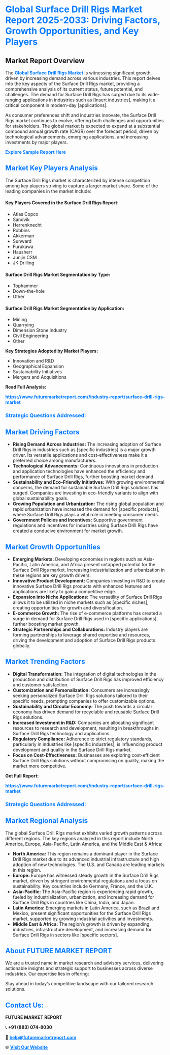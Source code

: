 <h1 style="color: #007BFF;">Global Surface Drill Rigs Market Report 2025-2033: Driving Factors, Growth Opportunities, and Key Players</h1>

<section id="overview">
<h2>Market Report Overview</h2>
<p>The <a href="https://www.futuremarketreport.com//industry-report/surface-drill-rigs-market" style="color: #007BFF; text-decoration: none;"><strong>Global Surface Drill Rigs Market</strong></a> is witnessing significant growth, driven by increasing demand across various industries. This report delves into the key aspects of the Surface Drill Rigs market, providing a comprehensive analysis of its current status, future potential, and challenges. The demand for Surface Drill Rigs has surged due to its wide-ranging applications in industries such as [insert industries], making it a critical component in modern-day [applications].</p>
<p>As consumer preferences shift and industries innovate, the Surface Drill Rigs market continues to evolve, offering both challenges and opportunities for stakeholders. The global market is expected to expand at a substantial compound annual growth rate (CAGR) over the forecast period, driven by technological advancements, emerging applications, and increasing investments by major players.</p>
</section>

<section id="overview">
<p><a href="https://www.futuremarketreport.com//request-sample/reportId=90566" style="color: #007BFF; text-decoration: none;"><strong>Explore Sample Report Here</strong></a></p>
</section>

<section id="key-players">
<h2 style="color: #007BFF;">Market Key Players Analysis</h2>
<p>The Surface Drill Rigs market is characterized by intense competition among key players striving to capture a larger market share. Some of the leading companies in the market include:</p>
<h4>Key Players Covered in the Surface Drill Rigs Report:</h4>
<ul><li>Atlas Copco</li><li>Sandvik</li><li>Herrenknecht</li><li>Robbins</li><li>Akkerman</li><li>Sunward</li><li>Furukawa</li><li>Hausherr</li><li>Junjin CSM</li><li>JK Drilling</li></ul>
<h4>Surface Drill Rigs Market Segmentation by Type:</h4>
<ul><li>Tophammer</li><li>Down-the-hole</li><li>Other</li></ul>

<h4>Surface Drill Rigs Market Segmentation by Application:</h4>
<ul><li>Mining</li><li>Quarrying</li><li>Dimension Stone Industry</li><li>Civil Engineering</li><li>Other</li></ul>
<p><strong>Key Strategies Adopted by Market Players:</strong></p>
<ul>
<li>Innovation and R&D</li>
<li>Geographical Expansion</li>
<li>Sustainability Initiatives</li>
<li>Mergers and Acquisitions</li>
</ul>
</section>

<section>
<p><strong>Read Full Analysis: </strong></p><a href="https://www.futuremarketreport.com//industry-report/surface-drill-rigs-market" style="color: #007BFF; text-decoration: none;"><strong>https://www.futuremarketreport.com//industry-report/surface-drill-rigs-market</strong></a>
<h3 style="color: #007BFF;">Strategic Questions Addressed:</h3>
</section>

<section id="driving-factors">
<h2 style="color: #007BFF;">Market Driving Factors</h2>
<ul>
<li><strong>Rising Demand Across Industries:</strong> The increasing adoption of Surface Drill Rigs in industries such as [specific industries] is a major growth driver. Its versatile applications and cost-effectiveness make it a preferred choice among manufacturers.</li>
<li><strong>Technological Advancements:</strong> Continuous innovations in production and application technologies have enhanced the efficiency and performance of Surface Drill Rigs, further boosting market demand.</li>
<li><strong>Sustainability and Eco-Friendly Initiatives:</strong> With growing environmental concerns, the demand for sustainable Surface Drill Rigs solutions has surged. Companies are investing in eco-friendly variants to align with global sustainability goals.</li>
<li><strong>Growing Population and Urbanization:</strong> The rising global population and rapid urbanization have increased the demand for [specific products], where Surface Drill Rigs plays a vital role in meeting consumer needs.</li>
<li><strong>Government Policies and Incentives:</strong> Supportive government regulations and incentives for industries using Surface Drill Rigs have created a conducive environment for market growth.</li>
</ul>
</section>

<section id="growth-opportunities">
<h2 style="color: #007BFF;">Market Growth Opportunities</h2>
<ul>
<li><strong>Emerging Markets:</strong> Developing economies in regions such as Asia-Pacific, Latin America, and Africa present untapped potential for the Surface Drill Rigs market. Increasing industrialization and urbanization in these regions are key growth drivers.</li>
<li><strong>Innovative Product Development:</strong> Companies investing in R&D to create innovative Surface Drill Rigs products with enhanced features and applications are likely to gain a competitive edge.</li>
<li><strong>Expansion into Niche Applications:</strong> The versatility of Surface Drill Rigs allows it to be utilized in niche markets such as [specific niches], creating opportunities for growth and diversification.</li>
<li><strong>E-commerce Growth:</strong> The rise of e-commerce platforms has created a surge in demand for Surface Drill Rigs used in [specific applications], further boosting market growth.</li>
<li><strong>Strategic Partnerships and Collaborations:</strong> Industry players are forming partnerships to leverage shared expertise and resources, driving the development and adoption of Surface Drill Rigs products globally.</li>
</ul>
</section>

<section id="trending-factors">
<h2 style="color: #007BFF;">Market Trending Factors</h2>
<ul>
<li><strong>Digital Transformation:</strong> The integration of digital technologies in the production and distribution of Surface Drill Rigs has improved efficiency and customer satisfaction.</li>
<li><strong>Customization and Personalization:</strong> Consumers are increasingly seeking personalized Surface Drill Rigs solutions tailored to their specific needs, prompting companies to offer customizable options.</li>
<li><strong>Sustainability and Circular Economy:</strong> The push towards a circular economy has driven demand for recyclable and reusable Surface Drill Rigs solutions.</li>
<li><strong>Increased Investment in R&D:</strong> Companies are allocating significant resources to research and development, resulting in breakthroughs in Surface Drill Rigs technology and applications.</li>
<li><strong>Regulatory Compliance:</strong> Adherence to strict regulatory standards, particularly in industries like [specific industries], is influencing product development and quality in the Surface Drill Rigs market.</li>
<li><strong>Focus on Cost-Effectiveness:</strong> Businesses are exploring cost-efficient Surface Drill Rigs solutions without compromising on quality, making the market more competitive.</li>
</ul>
</section>

<section>
<p><strong>Get Full Report: </strong></p><a href="https://www.futuremarketreport.com//industry-report/surface-drill-rigs-market" style="color: #007BFF; text-decoration: none;"><strong>https://www.futuremarketreport.com//industry-report/surface-drill-rigs-market</strong></a>
<h3 style="color: #007BFF;">Strategic Questions Addressed:</h3>
</section>


<section id="regional-analysis">
<h2 style="color: #007BFF;">Market Regional Analysis</h2>
<p>The global Surface Drill Rigs market exhibits varied growth patterns across different regions. The key regions analyzed in this report include North America, Europe, Asia-Pacific, Latin America, and the Middle East & Africa:</p>
<ul>
<li><strong>North America:</strong> This region remains a dominant player in the Surface Drill Rigs market due to its advanced industrial infrastructure and high adoption of new technologies. The U.S. and Canada are leading markets in this region.</li>
<li><strong>Europe:</strong> Europe has witnessed steady growth in the Surface Drill Rigs market, driven by stringent environmental regulations and a focus on sustainability. Key countries include Germany, France, and the U.K.</li>
<li><strong>Asia-Pacific:</strong> The Asia-Pacific region is experiencing rapid growth, fueled by industrialization, urbanization, and increasing demand for Surface Drill Rigs in countries like China, India, and Japan.</li>
<li><strong>Latin America:</strong> Emerging markets in Latin America, such as Brazil and Mexico, present significant opportunities for the Surface Drill Rigs market, supported by growing industrial activities and investments.</li>
<li><strong>Middle East & Africa:</strong> The region’s growth is driven by expanding industries, infrastructure development, and increasing demand for Surface Drill Rigs in sectors like [specific sectors].</li>
</ul>
</section>

<footer>
<h2 style="color: #007BFF;">About FUTURE MARKET REPORT</h2>
<p>We are a trusted name in market research and advisory services, delivering actionable insights and strategic support to businesses across diverse industries. Our expertise lies in offering:</p>

<p>Stay ahead in today’s competitive landscape with our tailored research solutions.</p>

<h2 style="color: #007BFF;">Contact Us:</h2>
<p><strong>FUTURE MARKET REPORT</strong></p>
<p>📞 <strong>+91 (883) 074-8030</strong></p>
<p>📧 <strong><a href="mailto:help@futuremarketreport.com" style="color: #007BFF;">help@futuremarketreport.com</a></strong></p>
<p>🌐 <strong><a href="https://www.futuremarketreport.com/" style="color: #007BFF;">Visit Our Website</a></strong></p>
</footer>